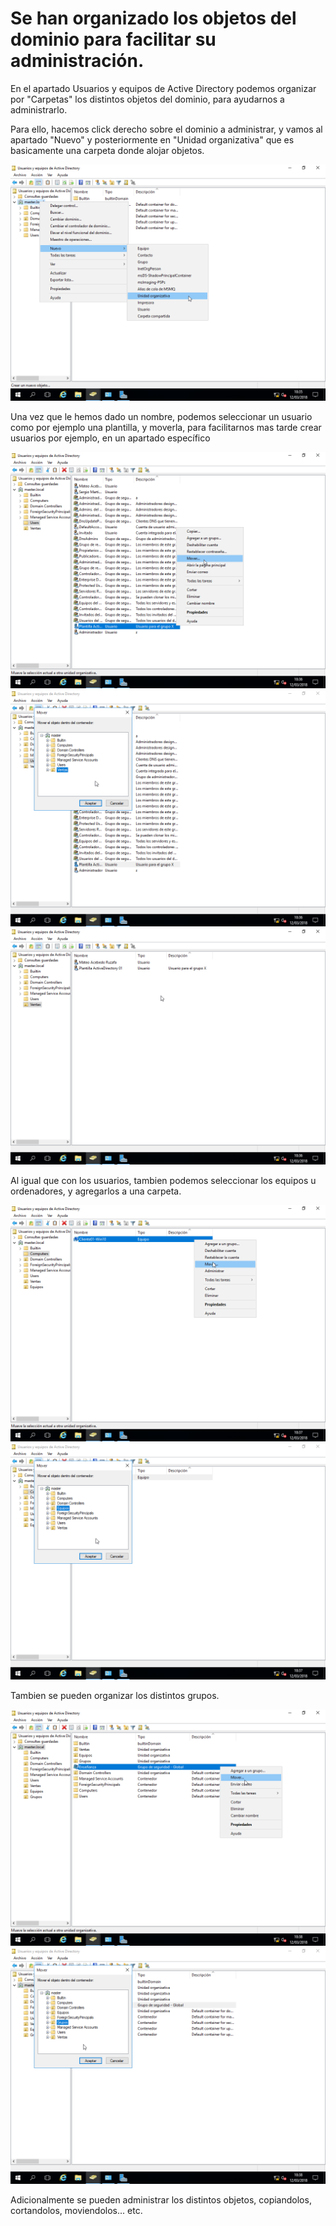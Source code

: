 # Se han organizado los objetos del dominio para facilitar su administración.

En el apartado Usuarios y equipos de Active Directory podemos organizar por "Carpetas" los distintos objetos del dominio, para ayudarnos a administrarlo.

Para ello, hacemos click derecho sobre el dominio a administrar, y vamos al apartado "Nuevo" y posteriormente en "Unidad organizativa" que es basicamente una carpeta donde alojar objetos.

![imagen](https://github.com/smxrlxp/dominios.html/blob/master/assets/f/1.png)

Una vez que le hemos dado un nombre, podemos seleccionar un usuario como por ejemplo una plantilla, y moverla, para facilitarnos mas tarde crear usuarios por ejemplo, en un apartado específico

![imagen](https://github.com/smxrlxp/dominios.html/blob/master/assets/f/2.png)
![imagen](https://github.com/smxrlxp/dominios.html/blob/master/assets/f/3.png)
![imagen](https://github.com/smxrlxp/dominios.html/blob/master/assets/f/4.png)

Al igual que con los usuarios, tambien podemos seleccionar los equipos u ordenadores, y agregarlos a una carpeta.

![imagen](https://github.com/smxrlxp/dominios.html/blob/master/assets/f/5.png)
![imagen](https://github.com/smxrlxp/dominios.html/blob/master/assets/f/6.png)

Tambien se pueden organizar los distintos grupos.

![imagen](https://github.com/smxrlxp/dominios.html/blob/master/assets/f/7.png)
![imagen](https://github.com/smxrlxp/dominios.html/blob/master/assets/f/8.png)

Adicionalmente se pueden administrar los distintos objetos, copiandolos, cortandolos, moviendolos... etc.
